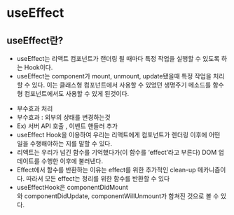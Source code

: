 # **useEffect**

## useEffect란?
- useEffect는 리액트 컴포넌트가 랜더링 될 때마다 특정 작업을 실행할 수 있도록 하는 Hook이다.
- useEffect는 component가 mount, unmount, update됐을때 특정 작업을 처리할 수 있다. 이는 클래스형 컴포넌트에서 사용할 수 있었던 생명주기 메소드를 함수형 컴포넌트에서도 사용할 수 있게  된것이다.


* 부수효과 처리
* 부수효과 : 외부의 상태를 변경하는것
* Ex) 서버 API 호출 , 이벤트 핸들러 추가
* useEffect Hook을 이용하여 우리는 리액트에게 컴포넌트가 렌더링 이후에 어떤 일을 수행해야하는 지를 말할 수 있다.
* 리액트는 우리가 넘긴 함수를 기억했다가(이 함수를 ‘effect’라고 부른다) DOM 업데이트를 수행한 이후에 불러낸다.
* Effect에서 함수를 반환하는 이유는 effect를 위한 추가적인 clean-up 메카니즘이다. 따라서 모든 effect는 정리를 위한 함수를 반환할 수 있다
* useEffectHook은 componentDidMount와 componentDidUpdate, componentWillUnmount가 합쳐진 것으로 볼 수 있다.
